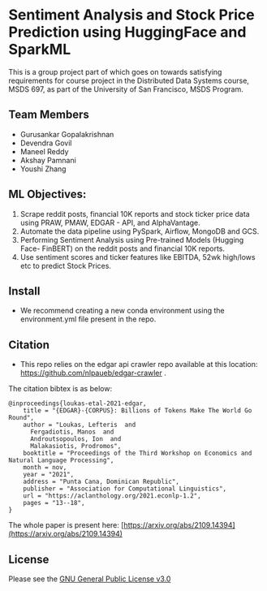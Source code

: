# Sentiment Analysis and Stock Price Prediction using HuggingFace and SparkML
This is a group project part of which goes on towards satisfying requirements for course project in the Distributed Data Systems course, MSDS 697, as part of the University of San Francisco, MSDS Program. 


## Team Members
- Gurusankar Gopalakrishnan
- Devendra Govil
- Maneel Reddy
- Akshay Pamnani
- Youshi Zhang

## ML Objectives:

1. Scrape reddit posts, financial 10K reports and stock ticker price data using PRAW, PMAW, EDGAR - API, and AlphaVantage.
2. Automate the data pipeline using PySpark, Airflow, MongoDB and GCS.
3. Performing Sentiment Analysis using Pre-trained Models (Hugging Face- FinBERT) on the reddit posts and financial 10K reports.
4. Use sentiment scores and ticker features like EBITDA, 52wk high/lows etc to predict Stock Prices.


## Install
- We recommend creating a new conda environment using the environment.yml file present in the repo.


## Citation
- This repo relies on the edgar api crawler repo available at this location: https://github.com/nlpaueb/edgar-crawler . 


The citation bibtex is as below:

```
@inproceedings{loukas-etal-2021-edgar,
    title = "{EDGAR}-{CORPUS}: Billions of Tokens Make The World Go Round",
    author = "Loukas, Lefteris  and
      Fergadiotis, Manos  and
      Androutsopoulos, Ion  and
      Malakasiotis, Prodromos",
    booktitle = "Proceedings of the Third Workshop on Economics and Natural Language Processing",
    month = nov,
    year = "2021",
    address = "Punta Cana, Dominican Republic",
    publisher = "Association for Computational Linguistics",
    url = "https://aclanthology.org/2021.econlp-1.2",
    pages = "13--18",
}
```
The whole paper is present here: [https://arxiv.org/abs/2109.14394](https://arxiv.org/abs/2109.14394)


## License
Please see the [GNU General Public License v3.0](https://github.com/nlpaueb/edgar-crawler/blob/main/LICENSE)
